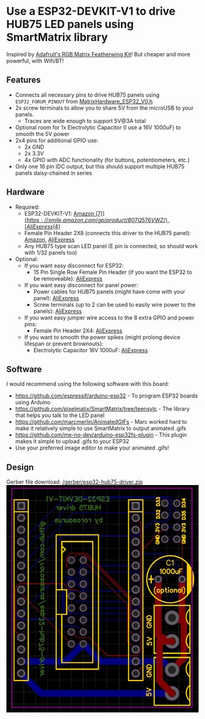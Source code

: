 # Use a ESP32-DEVKIT-V1 to drive HUB75 LED panels using SmartMatrix library

Inspired by [Adafruit's RGB Matrix Featherwing Kit](https://www.adafruit.com/product/3036)! But cheaper and more powerful, with Wifi/BT!

## Features
* Connects all necessary pins to drive HUB75 panels using `ESP32_FORUM_PINOUT` from [MatrixHardware_ESP32_V0.h](https://github.com/pixelmatix/SmartMatrix/blob/teensylc/src/MatrixHardware_ESP32_V0.h)
* 2x screw terminals to allow you to share 5V from the microUSB to your panels.
  * Traces are wide enough to support 5V@3A total
* Optional room for 1x Electrolytic Capacitor (I use a 16V 1000uF) to smooth the 5V power
* 2x4 pins for additional GPIO use: 
  * 2x GND
  * 2x 3.3V
  * 4x GPIO with ADC functionality (for buttons, potentiometers, etc.)
* Only one 16 pin IDC output, but this should support multiple HUB75 panels daisy-chained in series

## Hardware
* Required:
  * ESP32-DEVKIT-V1: [Amazon ($7)](https://smile.amazon.com/gp/product/B07Q576VWZ/), [AliExpress ($4)](https://www.aliexpress.com/item/32902307791.html)
  * Female Pin Header 2X8 (connects this driver to the HUB75 panel): [Amazon](https://smile.amazon.com/gp/product/B07VJ3JCLT/), [AliExpress](https://www.aliexpress.com/item/32747224548.html)
  * Any HUB75 type scan LED panel (E pin is connected, so should work with 1/32 panels too)
* Optional:
  * If you want easy disconnect for ESP32:
    * 15 Pin Single Row Female Pin Header (if you want the ESP32 to be removeable): [AliExpress](https://www.aliexpress.com/item/32962790286.html)
  * If you want easy disconnect for panel power:
    * Power cables for HUB75 panels (might have come with your panel): [AliExpress](https://www.aliexpress.com/item/32832930794.html)
    * Screw terminals (up to 2 can be used to easily wire power to the panels): [AliExpress](https://www.aliexpress.com/item/32993227789.html)
  * If you want easy jumper wire access to the 8 extra GPIO and power pins:
    * Female Pin Header 2X4: [AliExpress](https://www.aliexpress.com/item/32785938092.html)
  * If you want to smooth the power spikes (might prolong device lifespan or prevent brownouts):
    * Electrolytic Capacitor 16V 1000uF: [AliExpress](https://www.aliexpress.com/item/32812085542.html)

## Software
I would recommend using the following software with this board:
* https://github.com/espressif/arduino-esp32 - To program ESP32 boards using Arduino
* https://github.com/pixelmatix/SmartMatrix/tree/teensylc - The library that helps you talk to the LED panel
* https://github.com/marcmerlin/AnimatedGIFs - Marc worked hard to make it relatively simple to use SmartMatrix to output animated .gifs
* https://github.com/me-no-dev/arduino-esp32fs-plugin - This plugin makes it simple to upload .gifs to your ESP32
* Use your preferred image editor to make your animated .gifs!

## Design
Gerber file download: [/gerber/esp32-hub75-driver.zip](https://github.com/rorosaurus/esp32-hub75-driver/blob/master/gerber/esp32-hub75-driver.zip)
![](gerber/esp32-hub75-driver.png)
